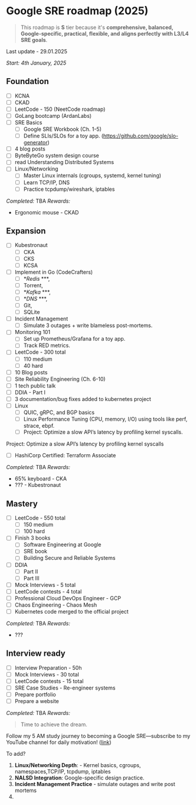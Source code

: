 # Google SRE roadmap (2025)
>This roadmap is **S** tier because it's **comprehensive, balanced, Google-specific, practical, flexible, and aligns perfectly with L3/L4 SRE goals**.

Last update - 29.01.2025


*Start: 4th January, 2025*


## Foundation
- [ ] KCNA 
- [ ] CKAD 
- [ ] LeetCode - 150 (NeetCode roadmap)
- [ ] GoLang bootcamp (ArdanLabs)
- [ ] SRE Basics
	- [ ] Google SRE Workbook (Ch. 1-5) 
	- [ ] Define SLIs/SLOs for a toy app. (https://github.com/google/slo-generator)
- [ ] 4 blog posts
- [ ] ByteByteGo system design course
- [ ] read Understanding Distributed Systems
- [ ] Linux/Networking 
	- [ ] Master Linux internals (cgroups, systemd, kernel tuning)
	- [ ] Learn TCP/IP, DNS 
	- [ ] Practice tcpdump/wireshark, iptables

*Completed:*  TBA
*Rewards:* 
* Ergonomic mouse - CKAD
## Expansion
- [ ] Kubestronaut
	- [ ] CKA
	- [ ] CKS
	- [ ] KCSA
- [ ] Implement in Go (CodeCrafters)
	- [ ] **Redis* ***, 
	- [ ] Torrent, 
	- [ ] **Kafka* ***, 
	- [ ] **DNS* ***, 
	- [ ] Git, 
	- [ ] SQLite
- [ ] Incident Management
	- [ ] Simulate 3 outages + write blameless post-mortems.
- [ ] Monitoring 101
	- [ ] Set up Prometheus/Grafana for a toy app.
	- [ ] Track RED metrics.
- [ ] LeetCode - 300 total
	- [ ] 110 medium
	- [ ] 40 hard
- [ ] 10 Blog posts
- [ ] Site Reliability Engineering (Ch. 6-10)
- [ ] 1 tech public talk
- [ ] DDIA - Part I
- [ ] 3 documentation/bug fixes added to kubernetes project
- [ ] Linux
	- [ ] QUIC, gRPC, and BGP basics
	- [ ] Linux Performance Tuning (CPU, memory, I/O) using tools like perf, strace, ebpf.
	- [ ] Project: Optimize a slow API’s latency by profiling kernel syscalls.

Project: Optimize a slow API’s latency by profiling kernel syscalls
- [ ] HashiCorp Certified: Terraform Associate

*Completed:*  TBA
*Rewards:* 
* 65% keyboard - CKA
* ??? - Kubestronaut

## Mastery
- [ ] LeetCode - 550 total
	- [ ] 150 medium
	- [ ] 100 hard
- [ ] Finish 3 books
	- [ ] Software Engineering at Google
	- [ ] SRE book
	- [ ] Building Secure and Reliable Systems
- [ ] DDIA
	- [ ] Part II
	- [ ] Part III
- [ ] Mock Interviews - 5 total
- [ ] LeetCode contests - 4 total
- [ ] Professional Cloud DevOps Engineer - GCP
- [ ] Chaos Engineering - Chaos Mesh
- [ ] Kubernetes code merged to the official project 

*Completed:*  TBA
*Rewards:*
* ???

## Interview ready
- [ ] Interview Preparation - 50h
- [ ] Mock Interviews - 30 total
- [ ] LeetCode contests - 15 total
- [ ] SRE Case Studies - Re-engineer systems
- [ ] Prepare portfolio
- [ ] Prepare a website

*Completed:*  TBA
*Rewards:*
>Time to achieve the dream.

Follow my 5 AM study journey to becoming a Google SRE—subscribe to my YouTube channel for daily motivation! ([link](https://www.youtube.com/channel/UC8OInIVpGAcqIvw-OFG2ccQ))


To add?
1. **Linux/Networking Depth**: - Kernel basics, cgroups, namespaces,TCP/IP, tcpdump, iptables
2. **NALSD Integration**: Google-specific design practice.
3. **Incident Management Practice** - simulate outages and write post mortems
4. 
